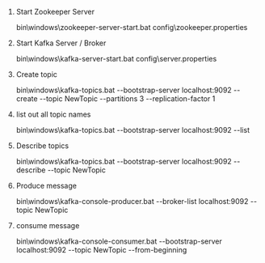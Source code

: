 1. Start Zookeeper Server
   
   bin\windows\zookeeper-server-start.bat config\zookeeper.properties

3. Start Kafka Server / Broker
   
   bin\windows\kafka-server-start.bat config\server.properties 

5. Create topic
   
    bin\windows\kafka-topics.bat --bootstrap-server localhost:9092 --create --topic NewTopic --partitions 3 --replication-factor 1 

7. list out all topic names
   
    bin\windows\kafka-topics.bat --bootstrap-server localhost:9092 --list 

9. Describe topics
    
    bin\windows\kafka-topics.bat --bootstrap-server localhost:9092 --describe --topic NewTopic 

11. Produce message
    
    bin\windows\kafka-console-producer.bat --broker-list localhost:9092 --topic NewTopic 

13. consume message
    
    bin\windows\kafka-console-consumer.bat --bootstrap-server localhost:9092 --topic NewTopic --from-beginning
